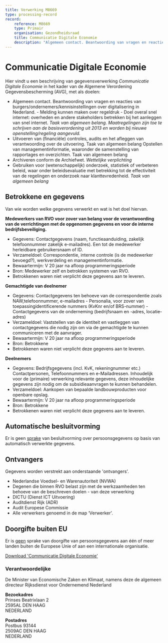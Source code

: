 ```yaml
---
title: Verwerking M8669
type: processing-record
record:
    reference: M8669
    type: Primair
    organisation: Gezondheidsraad
    title: Communicatie Digitale Economie
    description: "Algemeen contact. Beantwoording van vragen en reacties van burgers/ondernemers/kennisinstellingen over digitalisering in Nederland. - Melding kunnen maken over regeldruk - Doel overal snel internet: overheden en andere stakeholders betrekken bij het aanleggen van snel internet."
---
```


# Communicatie Digitale Economie

Hier vindt u een beschrijving van gegevensverwerking _Communicatie Digitale Economie_ in het kader van de Algemene Verordening Gegevensbescherming (AVG), met als doelen:

-   Algemeen contact. Beantwoording van vragen en reacties van burgers/ondernemers/kennisinstellingen over digitalisering in Nederland. - Melding kunnen maken over regeldruk - Doel overal snel internet: overheden en andere stakeholders betrekken bij het aanleggen van snel internet.
    _Taak van algemeen belang. Maatregelingen zijn toe te schrijven aan de basisverordening uit 2013 en worden bij nieuwe openstelling/regeling aangevuld._
-   Uitvoeren van (financiële) controles, audits en het afleggen van verantwoording over de uitvoering.
    Taak van algemeen belang
    Opstellen van managementinformatie, waaronder de samenstelling van rapportages en overzichten.
    Taak van algemeen belang
-   Archiveren conform de Archiefwet.
    _Wettelijke verplichting_
-   Gebruiken voor (wetenschappelijk) onderzoek, statistiek of verbeteren beleid, waar onder beleidsevaluatie met betrekking tot de effectiviteit van de regelingen en onderzoek naar klanttevredenheid.
    _Taak van algemeen belang_

## Betrokkene en gegevens

Van wie worden welke gegevens verwerkt en wat is het doel hiervan.

**Medewerkers van RVO voor zover van belang voor de verantwoording van de verrichtingen met de opgenomen gegevens en voor de interne bedrijfsbeveiliging.**

-   Gegevens: Contactgegevens (naam, functieaanduiding, zakelijk telefoonnummer zakelijk e-mailadres). Een tot de medewerker herleidbare gebruikersnaam of ID.
-   Verzameldoel: Correspondentie, interne controle (is de medewerker bevoegd?), werkverdeling en managementinformatie.
-   Bewaartermijn: V 20 jaar na afloop programmeringsperiode
-   Bron: Medewerker zelf en betrokken systemen van RVO.
-   Betrokkenen waren niet verplicht deze gegevens aan te leveren.

**Gemachtigde van deelnemer**

-   Gegevens: Contactgegevens ten behoeve van de correspondentie zoals NAW,telefoonnummer, e-mailadres - Personalia, voor zover van toepassingidentificerende nummers (KvKnr en/of BRS-nummer) - Contactgegevens van de onderneming (bedrijfsnaam en -adres, locatie-adres)
-   Verzameldoel: Vaststellen van de identiteit en vastleggen van contactgegevens die nodig zijn om via de gemachtigde te kunnen communiceren met de aanvrager.
-   Bewaartermijn: V 20 jaar na afloop programmeringsperiode
-   Bron: Betrokkene
-   Betrokkenen waren niet verplicht deze gegevens aan te leveren.

**Deelnemers**

-   Gegevens: Bedrijfsgegevens (incl. KvK, rekeningnummer etc.) Contactpersonen, Telefoonnummers en e-Mailadressen. Inhoudelijk voor de (primaire) verwerking relevante gegevens, deze inhoudelijke gegevens zijn nodig om de subsidieaanvragen te kunnen behandelen.
-   Verzameldoel: Aankopen van bepaalde landbouwproducten voor openbare opslag.
-   Bewaartermijn: V 20 jaar na afloop programmeringsperiode
-   Bron: Betrokkene
-   Betrokkenen waren niet verplicht deze gegevens aan te leveren.

## Automatische besluitvorming

Er is geen <u>sprake</u> van besluitvorming over persoonsgegevens op basis van automatisch verwerkte gegevens.

## Ontvangers

Gegevens worden verstrekt aan onderstaande 'ontvangers'.

-   Nederlandse Voedsel- en Warenautoriteit (NVWA)
-   Degenen die binnen RVO belast zijn met de werkzaamheden ten behoeve van de beschreven doelen - van deze verwerking
-   DICTU (Dienst ICT Uitvoering)
-   Auditdienst Rijk (ADR)
-   Audit Europese Commissie
-   Alle verwerkers genoemd in de map ‘Verwerker'.

## Doorgifte buiten EU

Er is <u>geen</u> sprake van doorgifte van persoonsgegevens aan één of meer landen buiten de Europese Unie of aan een internationale organisatie.

[Download 'Communicatie Digitale Economie'](https://www.avgregisterrijksoverheid.nl/download/communicatie-digitale-economie)

<div class="fifty-fifty">
<div>

### Verantwoordelijke

De Minister van Economische Zaken en Klimaat, namens deze de algemeen directeur Rijksdienst voor Ondernemend Nederland

**Bezoekadres**<br>
Prinses Beatrixlaan 2<br>
2595AL DEN HAAG<br>
NEDERLAND

**Postadres**<br>
Postbus 93144<br>
2509AC DEN HAAG<br>
NEDERLAND

</div>

</div>
